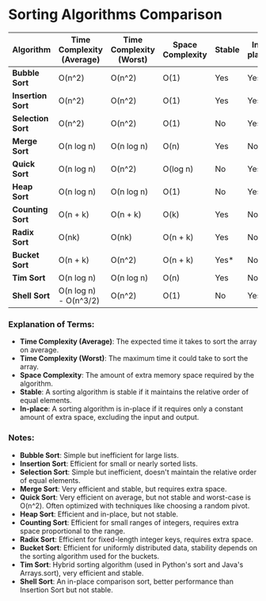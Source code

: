 # Sorting Algorithms Comparison

| **Algorithm**      | **Time Complexity (Average)** | **Time Complexity (Worst)** | **Space Complexity** | **Stable** | **In-place** |
| ------------------ | ----------------------------- | --------------------------- | -------------------- | ---------- | ------------ |
| **Bubble Sort**    | O(n^2)                        | O(n^2)                      | O(1)                 | Yes        | Yes          |
| **Insertion Sort** | O(n^2)                        | O(n^2)                      | O(1)                 | Yes        | Yes          |
| **Selection Sort** | O(n^2)                        | O(n^2)                      | O(1)                 | No         | Yes          |
| **Merge Sort**     | O(n log n)                    | O(n log n)                  | O(n)                 | Yes        | No           |
| **Quick Sort**     | O(n log n)                    | O(n^2)                      | O(log n)             | No         | Yes          |
| **Heap Sort**      | O(n log n)                    | O(n log n)                  | O(1)                 | No         | Yes          |
| **Counting Sort**  | O(n + k)                      | O(n + k)                    | O(k)                 | Yes        | No           |
| **Radix Sort**     | O(nk)                         | O(nk)                       | O(n + k)             | Yes        | No           |
| **Bucket Sort**    | O(n + k)                      | O(n^2)                      | O(n + k)             | Yes\*      | No           |
| **Tim Sort**       | O(n log n)                    | O(n log n)                  | O(n)                 | Yes        | No           |
| **Shell Sort**     | O(n log n) - O(n^3/2)         | O(n^2)                      | O(1)                 | No         | Yes          |

### Explanation of Terms:

-   **Time Complexity (Average)**: The expected time it takes to sort the array on average.
-   **Time Complexity (Worst)**: The maximum time it could take to sort the array.
-   **Space Complexity**: The amount of extra memory space required by the algorithm.
-   **Stable**: A sorting algorithm is stable if it maintains the relative order of equal elements.
-   **In-place**: A sorting algorithm is in-place if it requires only a constant amount of extra space, excluding the input and output.

### Notes:

-   **Bubble Sort**: Simple but inefficient for large lists.
-   **Insertion Sort**: Efficient for small or nearly sorted lists.
-   **Selection Sort**: Simple but inefficient, doesn't maintain the relative order of equal elements.
-   **Merge Sort**: Very efficient and stable, but requires extra space.
-   **Quick Sort**: Very efficient on average, but not stable and worst-case is O(n^2). Often optimized with techniques like choosing a random pivot.
-   **Heap Sort**: Efficient and in-place, but not stable.
-   **Counting Sort**: Efficient for small ranges of integers, requires extra space proportional to the range.
-   **Radix Sort**: Efficient for fixed-length integer keys, requires extra space.
-   **Bucket Sort**: Efficient for uniformly distributed data, stability depends on the sorting algorithm used for the buckets.
-   **Tim Sort**: Hybrid sorting algorithm (used in Python's sort and Java's Arrays.sort), very efficient and stable.
-   **Shell Sort**: An in-place comparison sort, better performance than Insertion Sort but not stable.
